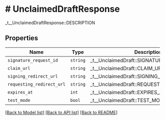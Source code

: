 # # UnclaimedDraftResponse

_t__UnclaimedDraftResponse::DESCRIPTION

## Properties

Name | Type | Description | Notes
------------ | ------------- | ------------- | -------------
| `signature_request_id` | ```string``` |  _t__UnclaimedDraft::SIGNATURE_REQUEST_ID  |  |
| `claim_url` | ```string``` |  _t__UnclaimedDraft::CLAIM_URL  |  |
| `signing_redirect_url` | ```string``` |  _t__UnclaimedDraft::SIGNING_REDIRECT_URL  |  |
| `requesting_redirect_url` | ```string``` |  _t__UnclaimedDraft::REQUESTING_REDIRECT_URL  |  |
| `expires_at` | ```int``` |  _t__UnclaimedDraft::EXPIRES_AT  |  |
| `test_mode` | ```bool``` |  _t__UnclaimedDraft::TEST_MODE  |  |

[[Back to Model list]](../../README.md#models) [[Back to API list]](../../README.md#endpoints) [[Back to README]](../../README.md)
